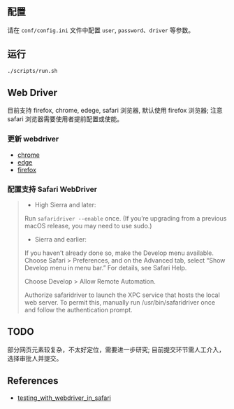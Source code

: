 ## 配置 

请在 `conf/config.ini` 文件中配置 `user`, `password`、`driver` 等参数。

## 运行

```bash
./scripts/run.sh
```

## Web Driver
 
目前支持 firefox, chrome, edege, safari 浏览器, 默认使用 firefox 浏览器; 注意 safari 浏览器需要使用者提前配置或使能。
 
### 更新 webdriver

- [chrome](https://googlechromelabs.github.io/chrome-for-testing)
- [edge](https://msedgewebdriverstorage.z22.web.core.windows.net/)
- [firefox](https://github.com/mozilla/geckodriver/releases/latest)

### 配置支持 Safari WebDriver
>
>- High Sierra and later:
>
>Run `safaridriver --enable` once. (If you’re upgrading from a previous macOS release, you may need to use sudo.)
>
>- Sierra and earlier:
>
>If you haven’t already done so, make the Develop menu available. Choose Safari > Preferences, and on the Advanced tab, select “Show Develop menu in menu bar.” For details, see Safari Help.
>
>Choose Develop > Allow Remote Automation.
>
>Authorize safaridriver to launch the XPC service that hosts the local web server. To permit this, manually run /usr/bin/safaridriver once and follow the authentication prompt.

## TODO

部分网页元素较复杂，不太好定位，需要进一步研究; 目前提交环节需人工介入，选择审批人并提交。

## References
- [testing_with_webdriver_in_safari](https://developer.apple.com/documentation/webkit/testing_with_webdriver_in_safari#2957283)
